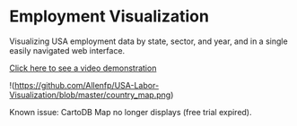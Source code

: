 # Employment Visualization

Visualizing USA employment data by state, sector, and year, and in a single easily navigated web interface.

[Click here to see a video demonstration](https://youtu.be/cPegAxDU1sk "YouTube!")


!(https://github.com/Allenfp/USA-Labor-Visualization/blob/master/country_map.png)

Known issue: CartoDB Map no longer displays (free trial expired).
